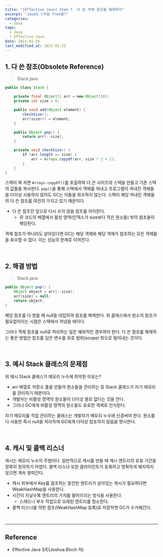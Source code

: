 ```yaml
---
title: "[Effective Java] Item 7. 다 쓴 객체 참조를 해제하라"
excerpt: "Java도 C처럼 free를?"
categories:
  - Java
tags:
  - Java
  - Effective Java
date: 2021-01-25
last_modified_at: 2021-01-25
---
```


## 1. 다 쓴 참조(Obsolete Reference)

> Stack.java

```java
public class Stack {

    private final Object[] arr = new Object[30];
    private int size = 0;

    public void add(Object element) {
        checkSize();
        arr[size++] = element;
    }

    public Object pop() {
        return arr[--size];
    }

    private void checkSize() {
        if (arr.length == size) {
            arr = Arrays.copyOf(arr, size * 2 + 1);
        }
    }
}
```

스택이 꽉 차면 ``Arrays.copyOf()``를 호출하여 더 큰 사이즈의 스택을 만들고 기존 스택의 값들을 복사한다. ``pop()``을 통해 스택에서 객체를 꺼내고 프로그램이 꺼내진 객체들을 더이상 사용하지 않아도 GC는 이들을 회수하지 않는다. 스택이 해당 꺼내진 객체들의 다 쓴 참조를 여전히 가지고 있기 때문이다.

* 다 쓴 참조란 앞으로 다시 쓰지 않을 참조를 의미한다.
  * 위 코드의 배열에서 활성 영역(인덱스가 size보다 작은 원소들) 밖의 참조들이 해당된다.

객체 참조가 하나라도 살아있다면 GC는 해당 객체와 해당 객체가 참조하는 모든 객체들을 회수할 수 없다. 이는 성능의 문제로 이어진다.

<br>

## 2. 해결 방법

> Stack.java

```java
public Object pop() {
    Object object = arr[--size];
    arr[size] = null;
    return object;
}
```

해당 참조를 다 썼을 때 null을 대입하여 참조를 해제한다. 위 클래스에서 원소의 참조가 필요없어지는 시점은 스택에서 꺼냈을 때이다.

그러나 객체 참조를 null로 처리하는 일은 예외적인 경우여야 한다. 다 쓴 참조를 해제하는 좋은 방법은 참조를 담은 변수를 유효 범위(scope) 밖으로 밀어내는 것이다.

<br>

## 3. 예시 Stack 클래스의 문제점

위 예시 Stack 클래스가 메모리 누수에 취약한 이유는?

* arr 배열로 저장소 풀을 만들어 원소들을 관리하는 등 Stack 클래스가 자기 메모리를 관리하기 때문이다.
* 개발자는 비활성 영역의 원소들이 더이상 쓸모 없다는 것을 안다.
* 그러나 GC에게 비활성 영역의 원소들도 유효한 객체로 인식된다.

자기 메모리를 직접 관리하는 클래스는 개발자가 메모리 누수에 신경써야 한다. 원소를 다 사용한 즉시 null을 처리하여 GC에게 더이상 참조하지 않음을 명시한다.

<br>

## 4. 캐시 및 콜백 리스너

캐시는 메모리 누수의 주범이다. 일반적으로 캐시를 만들 때 캐시 엔트리의 유효 기간을 정확히 정의하기 어렵다. 콜백 리스너 또한 클라이언트가 등록하고 명확하게 해지하지 않으면 계속 쌓여간다.

* 캐시 외부에서 Key를 참조하는 동안만 엔트리가 살아있는 캐시가 필요하다면 WeakHashMap을 사용한다.
* 시간이 지날수록 엔트리의 가치를 떨어뜨리는 방식을 사용한다.
  * 스레드나 부수 작업으로 오래된 엔트리를 청소한다.
* 콜백 리스너를 약한 참조(WeakHashMap 등록)로 저장하면 GC가 수거해간다.

<br>

---

## Reference

* Effective Java 3/E(Joshua Bloch 저)

